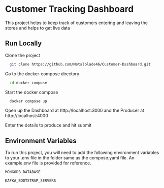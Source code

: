 
# Customer Tracking Dashboard

This project helps to keep track of customers entering and leaving the stores and helps to get live data 


## Run Locally

Clone the project

```bash
  git clone https://github.com/Metalblade46/Customer-Dashboard.git
```

Go to the docker-compose directory

```bash
  cd docker-compose
```

Start the docker compose

```bash
  docker compose up
```

Open up the Dashboard at http://localhost:3000 and the Producer at http://localhost:4000

Enter the details to produce and hit submit

## Environment Variables

To run this project, you will need to add the following environment variables to your .env file in the folder same as the compose.yaml file. An example.env file is provided for reference.

`MONGODB_DATABASE`

`KAFKA_BOOTSTRAP_SERVERS`

